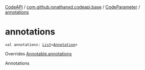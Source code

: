 [CodeAPI](../../index.md) / [com.github.jonathanxd.codeapi.base](../index.md) / [CodeParameter](index.md) / [annotations](.)

# annotations

`val annotations: `[`List`](https://kotlinlang.org/api/latest/jvm/stdlib/kotlin.collections/-list/index.html)`<`[`Annotation`](../-annotation/index.md)`>`

Overrides [Annotable.annotations](../-annotable/annotations.md)

Annotations

